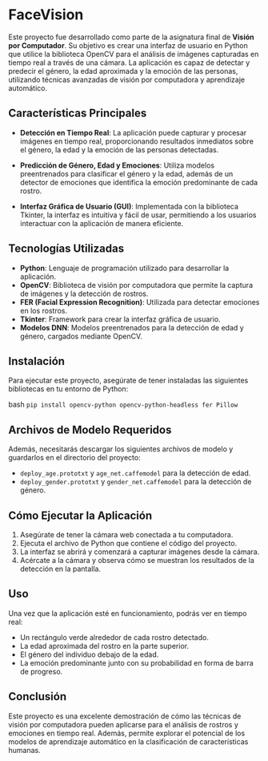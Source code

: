 # FaceVision


Este proyecto fue desarrollado como parte de la asignatura final de **Visión por Computador**. Su objetivo es crear una interfaz de usuario en Python que utilice la biblioteca OpenCV para el análisis de imágenes capturadas en tiempo real a través de una cámara. La aplicación es capaz de detectar y predecir el género, la edad aproximada y la emoción de las personas, utilizando técnicas avanzadas de visión por computadora y aprendizaje automático.

## Características Principales

- **Detección en Tiempo Real**: La aplicación puede capturar y procesar imágenes en tiempo real, proporcionando resultados inmediatos sobre el género, la edad y la emoción de las personas detectadas.
  
- **Predicción de Género, Edad y Emociones**: Utiliza modelos preentrenados para clasificar el género y la edad, además de un detector de emociones que identifica la emoción predominante de cada rostro.

- **Interfaz Gráfica de Usuario (GUI)**: Implementada con la biblioteca Tkinter, la interfaz es intuitiva y fácil de usar, permitiendo a los usuarios interactuar con la aplicación de manera eficiente.

## Tecnologías Utilizadas

- **Python**: Lenguaje de programación utilizado para desarrollar la aplicación.
- **OpenCV**: Biblioteca de visión por computadora que permite la captura de imágenes y la detección de rostros.
- **FER (Facial Expression Recognition)**: Utilizada para detectar emociones en los rostros.
- **Tkinter**: Framework para crear la interfaz gráfica de usuario.
- **Modelos DNN**: Modelos preentrenados para la detección de edad y género, cargados mediante OpenCV.

## Instalación

Para ejecutar este proyecto, asegúrate de tener instaladas las siguientes bibliotecas en tu entorno de Python:

bash
`pip install opencv-python opencv-python-headless fer Pillow`

## Archivos de Modelo Requeridos

Además, necesitarás descargar los siguientes archivos de modelo y guardarlos en el directorio del proyecto:

- `deploy_age.prototxt` y `age_net.caffemodel` para la detección de edad.
- `deploy_gender.prototxt` y `gender_net.caffemodel` para la detección de género.

## Cómo Ejecutar la Aplicación

1. Asegúrate de tener la cámara web conectada a tu computadora.
2. Ejecuta el archivo de Python que contiene el código del proyecto.
3. La interfaz se abrirá y comenzará a capturar imágenes desde la cámara.
4. Acércate a la cámara y observa cómo se muestran los resultados de la detección en la pantalla.

## Uso

Una vez que la aplicación esté en funcionamiento, podrás ver en tiempo real:

- Un rectángulo verde alrededor de cada rostro detectado.
- La edad aproximada del rostro en la parte superior.
- El género del individuo debajo de la edad.
- La emoción predominante junto con su probabilidad en forma de barra de progreso.

## Conclusión

Este proyecto es una excelente demostración de cómo las técnicas de visión por computadora pueden aplicarse para el análisis de rostros y emociones en tiempo real. Además, permite explorar el potencial de los modelos de aprendizaje automático en la clasificación de características humanas.

